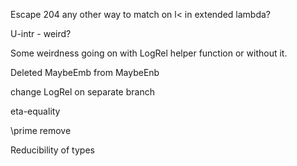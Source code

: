 Escape 204 any other way to match on l< in extended lambda?

U-intr - weird?

Some weirdness going on with LogRel helper function or without it.

Deleted MaybeEmb from MaybeEnb

change LogRel on separate branch

eta-equality

\prime remove

Reducibility of types
